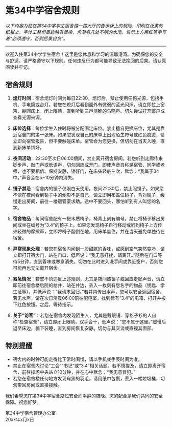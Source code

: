 # 第34中学宿舍规则

*以下内容为贴在第34中学学生宿舍楼一楼大厅的告示板上的规则，印刷在泛黄的纸张上，字体工整但墨迹略有晕染，角落有几处不明的水渍。告示上方用红笔手写着“必须遵守，否则后果自负”。*

---

欢迎入住第34中学学生宿舍！这里是您休息和学习的温馨港湾。为确保您的安全与舒适，请严格遵守以下规则。任何违反行为都可能导致无法挽回的后果。请认真阅读并牢记。

## 宿舍规则
1. **熄灯时间**：宿舍熄灯时间为每日22:30。熄灯后，禁止使用任何光源，包括手机、手电筒或台灯。若您在熄灯后看到窗外有微弱的蓝光闪烁，请立即拉上窗帘，躺回床上，闭上眼睛，直到听到三声清脆的鸟鸣声。切勿尝试打开窗户或查看光源来源。

2. **床位选择**：每位学生入住时将被分配固定床位。禁止擅自更换床位，尤其是靠近宿舍门的第一张床。如果您发现自己的床单上出现陌生符号或红色痕迹，请立即向宿管报告，但不要触碰床单。宿管会为您更换，但切勿在当天入睡，直到新床单铺好。

3. **夜间活动**：22:30至次日06:00期间，禁止离开宿舍房间。若您听到走廊传来脚步声、敲门声或低语声，切勿回应或开门。即使声音自称是宿管、同学或老师，也不要相信。保持安静，锁好门，在床头轻敲三次，默念：“我属于34中。”声音会在5~10分钟内消失。

4. **镜子禁忌**：宿舍内的镜子仅限白天使用。夜间22:30后，禁止照镜子。如果您不慎在夜间看到镜子中的倒影不是自己，请立即用布盖住镜子，背对镜子，缓慢走出房间，前往一楼宿管室求助。途中不要回头，哪怕听到有人叫您的名字。

5. **宿舍物品**：每间宿舍配有一把木质椅子，椅背上刻有编号。禁止将椅子移出房间或坐在编号为“3.4”的椅子上。如果您发现椅子自行移动或听到椅子上方传来轻微的摩擦声，立即将椅子翻倒在地，用床单盖住，并在当天避免单独待在宿舍。

6. **异常现象处理**：若您在宿舍内闻到一股甜腻的香味，或感到空气突然变冷，请立即打开宿舍门，站在门口，低声说：“我无意打扰，请离开。”随后在门口等待5分钟，直到香味或寒意消失。切勿在此时进入洗手间或靠近窗户，否则您可能再也无法离开宿舍。

7. **紧急情况**：若您不慎违反上述规则，尤其是夜间照镜子或回应走廊声音，请立即前往宿舍楼后院的枯井，站在井边，丢入一枚刻有您名字的物品（钥匙、学生证等），并低声说：“我请求回归。”若井内传出水声，您可以安全返回宿舍。若无水声，请在次日清晨06:00前往配电室，找到标有“3.4”的电箱，打开并按下红色按钮。之后，等待指示。

8. **关于“访客”**：若您在宿舍内发现陌生人，尤其是戴眼镜、穿格子衫的人自称“检查宿舍”，请立即闭上眼睛，双手合十，低声说：“您不属于这里。”缓慢后退至床边，躺下装睡，直到房间恢复安静。切勿与其交谈或直视其面部。

## 特别提醒
- 宿舍内的时钟可能走得比正常时间慢，请以手机或手表时间为准。
- 禁止在宿舍内讨论“工会”“书记”或“3.4”相关话题。若不慎提及，请立即离开宿舍，前往操场中央站立10分钟，并在心中默念：“我无意冒犯。”
- 若您在宿舍楼任何地方发现乌黑的羽毛，请用纸巾包裹，丢入一楼垃圾桶，切勿带回房间或直接接触。

我们希望您在第34中学宿舍度过安全而平静的夜晚。您的配合是我们共同的安全保障。祝您好梦。

第34中学宿舍管理办公室  
20xx年x月x日